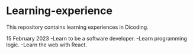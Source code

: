 # Learning-experience
This repository contains learning experiences in Dicoding.

15 February 2023
-Learn to be a software developer.
-Learn programming logic. 
-Learn the web with React.
